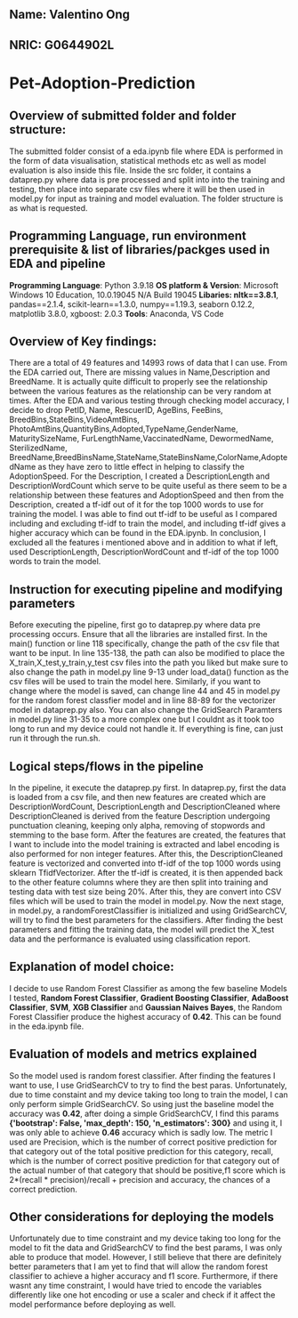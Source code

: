 ## Name: Valentino Ong
## NRIC: G0644902L

# Pet-Adoption-Prediction

## Overview of submitted folder and folder structure:
The submitted folder consist of a eda.ipynb file where EDA is performed in the form of data visualisation, statistical methods etc as well as model evaluation is also inside this file. Inside the src folder, it contains a dataprep.py where data is pre processed and split into into the training and testing, then place into separate csv files where it will be then used in model.py for input as training and model evaluation. The folder structure is as what is requested.

## Programming Language, run environment prerequisite & list of libraries/packges used in EDA and pipeline
**Programming Language**: Python 3.9.18
**OS platform & Version**: Microsoft Windows 10 Education, 10.0.19045 N/A Build 19045
**Libaries: nltk==3.8.1**, pandas==2.1.4, scikit-learn==1.3.0, numpy==1.19.3, seaborn 0.12.2, matplotlib 3.8.0, xgboost: 2.0.3
**Tools**: Anaconda, VS Code

## Overview of Key findings:
There are a total of 49 features and 14993 rows of data that I can use. From the EDA carried out, There are missing values in Name,Description and BreedName. It is actually quite difficult to properly see the relationship between the various features as the relationship can be very random at times. After the EDA and various testing through checking model accuracy, I decide to drop PetID, Name, RescuerID, AgeBins, FeeBins, BreedBins,StateBins,VideoAmtBins, PhotoAmtBins,QuantityBins,Adopted,TypeName,GenderName, MaturitySizeName, FurLengthName,VaccinatedName, DewormedName, SterilizedName, BreedName,BreedBinsName,StateName,StateBinsName,ColorName,AdoptedName as they have zero to little effect in helping to classify the AdoptionSpeed. For the Description, I created a DescriptionLength and DescriptionWordCount which serve to be quite useful as there seem to be a relationship between these features and AdoptionSpeed and then from the Description, created a tf-idf out of it for the top 1000 words to use for training the model. I was able to find out tf-idf to be useful as I compared including and excluding tf-idf to train the model, and including tf-idf gives a higher accuracy which can be found in the EDA.ipynb. In conclusion, I excluded all the features i mentioned above and in addition to what if left, used DescriptionLength, DescriptionWordCount and tf-idf of the top 1000 words to train the model.

## Instruction for executing pipeline and modifying parameters
Before executing the pipeline, first go to dataprep.py where data pre processing occurs. Ensure that all the libraries are installed first. In the main() function or line 118 specifically, change the path of the csv file that want to be input. In line 135-138, the path can also be modified to place the X_train,X_test,y_train,y_test csv files into the path you liked but make sure to also change the path in model.py line 9-13 under load_data() function as the csv files will be used to train the model here. Similarly, if you want to change where the model is saved, can change line 44 and 45 in model.py for the random forest classfier model and in line 88-89  for the vectorizer model in dataprep.py also. You can also change the GridSearch Paramters in model.py line 31-35 to a more complex one but I couldnt as it took too long to run and my device could not handle it. If everything is fine, can just run it through the run.sh. 

## Logical steps/flows in the pipeline
In the pipeline, it execute the dataprep.py first. In dataprep.py, first the data is loaded from a csv file, and then new features are created which are DescriptionWordCount, DescriptionLength and DescriptionCleaned where DescriptionCleaned is derived from the feature Description undergoing punctuation cleaning, keeping only alpha, removing of stopwords and stemming to the base form. After the features are created, the features that I want to include into the model training is extracted and label encoding is also performed for non integer features. After this, the DescriptionCleaned feature is vectorized and converted into tf-idf of the top 1000 words using sklearn TfidfVectorizer. After the tf-idf is created, it is then appended back to the other feature columns where they are then split into training and testing data with test size being 20%. After this, they are convert into CSV files which will be used to train the model in model.py. Now the next stage, in model.py, a randomForestClassifier is initialized and using GridSearchCV, will try to find the best parameters for the classifiers. After finding the best parameters and fitting the training data, the model will predict the X_test data and the performance is evaluated using classification report.

## Explanation of model choice:
I decide to use Random Forest Classifier as among the few baseline Models I tested, **Random Forest Classifier**, **Gradient Boosting Classifier**, **AdaBoost Classifier**, **SVM**, **XGB Classifier** and **Gaussian Naives Bayes**, the Random Forest Classifier produce the highest accuracy of **0.42**. This can be found in the eda.ipynb file. 

## Evaluation of models and metrics explained
So the model used is random forest classifier. After finding the features I want to use, I use GridSearchCV to try to find the best paras. Unfortunately, due to time constaint and my device taking too long to train the model, I can only perform simple GridSearchCV. So using just the baseline model the accuracy was **0.42**, after doing a simple GridSearchCV, I find this params **{'bootstrap': False, 'max_depth': 150, 'n_estimators': 300}** and using it, I was only able to achieve **0.46** accuracy which is sadly low. The metric I used are Precision, which is the number of correct positive prediction for that category out of the total positive prediction for this category, recall, which is the number of correct positive prediction for that category out of the actual number of that category that should be positive,f1 score which is 2*(recall * precision)/recall + precision and accuracy, the chances of a correct prediction. 

## Other considerations for deploying the models
Unfortunately due to time constraint and my device taking too long for the model to fit the data and GridSearchCV to find the best params, I was only able to produce that model. However, I still believe that there are definitely better parameters that I am yet to find that will allow the random forest classifier to achieve a higher accuracy and f1 score. Furthermore, if there wasnt any time constraint, I would have tried to encode the variables differently like one hot encoding or use a scaler and check if it affect the model performance before deploying as well. 

